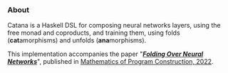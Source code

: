 ### About
Catana is a Haskell DSL for composing neural networks layers, using the free monad and coproducts, and training them, using folds (**cat**amorphisms) and unfolds (**ana**morphisms).

This implementation accompanies the paper "[_**Folding Over Neural Networks**_](https://github.com/min-nguyen/folding-neural-nets/blob/main/paper.pdf)",  published in [Mathematics of Program Construction, 2022](https://link.springer.com/chapter/10.1007/978-3-031-16912-0_5).
